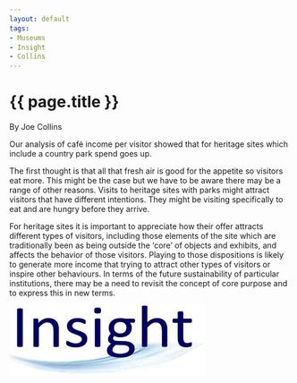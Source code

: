 ```yaml
---
layout: default
tags:
- Museums
- Insight
- Collins
---
```

# {{ page.title }}

By Joe Collins

Our analysis of café income per visitor showed that for heritage sites which include a country park spend goes up.

The first thought is that all that fresh air is good for the appetite so visitors eat more.  This might be the case but we have to be aware there may be a range of other reasons.  Visits to heritage sites with parks might attract visitors that have different intentions.  They might be visiting specifically to eat and are hungry before they arrive.

For heritage sites it is important to appreciate how their offer attracts different types of visitors, including those elements of the site which are traditionally been as being outside the ‘core’ of objects and exhibits, and affects the behavior of those visitors.  Playing to those dispositions is likely to generate more income that trying to attract other types of visitors or inspire other behaviours.  In terms of the future sustainability of particular institutions, there may be a need to revisit the concept of core purpose and to express this in new terms.

![Insight Logo](/img/InsightLogo.jpg)
